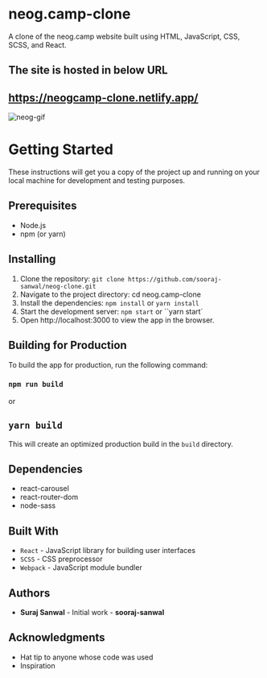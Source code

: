 # neog.camp-clone

A clone of the neog.camp website built using HTML, JavaScript, CSS, SCSS, and React.

## The site is hosted in below URL

## https://neogcamp-clone.netlify.app/


![neog-gif](https://user-images.githubusercontent.com/37466996/213863874-1bb08f58-9738-4aec-bc61-dd968c0f22e2.gif)


# Getting Started

These instructions will get you a copy of the project up and running on your local machine for development and testing purposes.

## Prerequisites

* Node.js
* npm (or yarn)

## Installing

1. Clone the repository: `git clone https://github.com/sooraj-sanwal/neog-clone.git`
2. Navigate to the project directory: cd neog.camp-clone
3. Install the dependencies: `npm install` or `yarn install`
4. Start the development server: `npm start` or ``yarn start`
5. Open http://localhost:3000 to view the app in the browser.

## Building for Production

To build the app for production, run the following command:

### `npm run build`

or

## `yarn build`

This will create an optimized production build in the `build` directory.

## Dependencies
* react-carousel
* react-router-dom
* node-sass

## Built With

* `React` - JavaScript library for building user interfaces
* `SCSS` - CSS preprocessor
* `Webpack` - JavaScript module bundler

## Authors
 
* **Suraj Sanwal** - Initial work - **sooraj-sanwal**

## Acknowledgments

* Hat tip to anyone whose code was used
* Inspiration

